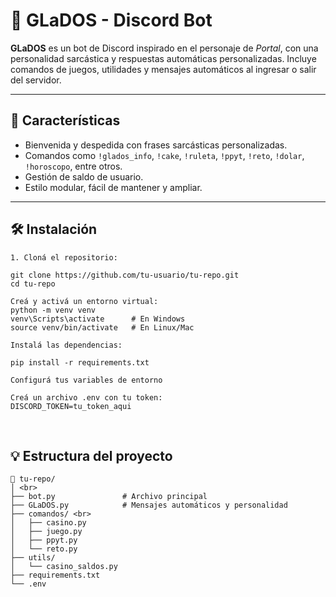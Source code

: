 # 🤖 GLaDOS - Discord Bot

**GLaDOS** es un bot de Discord inspirado en el personaje de *Portal*, con una personalidad sarcástica y respuestas automáticas personalizadas. Incluye comandos de juegos, utilidades y mensajes automáticos al ingresar o salir del servidor.

---

## 🚀 Características

- Bienvenida y despedida con frases sarcásticas personalizadas.
- Comandos como `!glados_info`, `!cake`, `!ruleta`, `!ppyt`, `!reto`, `!dolar`, `!horoscopo`, entre otros.
- Gestión de saldo de usuario.
- Estilo modular, fácil de mantener y ampliar.

---

## 🛠️ Instalación
```
1. Cloná el repositorio:

git clone https://github.com/tu-usuario/tu-repo.git
cd tu-repo

Creá y activá un entorno virtual:
python -m venv venv 
venv\Scripts\activate      # En Windows 
source venv/bin/activate   # En Linux/Mac

Instalá las dependencias:

pip install -r requirements.txt

Configurá tus variables de entorno

Creá un archivo .env con tu token:  
DISCORD_TOKEN=tu_token_aqui  
```
<br>

## 💡 Estructura del proyecto 

```
📁 tu-repo/ 
│ <br>
├── bot.py               # Archivo principal 
├── GLaDOS.py            # Mensajes automáticos y personalidad 
├── comandos/ <br>
│   ├── casino.py 
│   ├── juego.py 
│   ├── ppyt.py 
│   └── reto.py 
├── utils/ 
│   └── casino_saldos.py 
├── requirements.txt 
└── .env 

```

